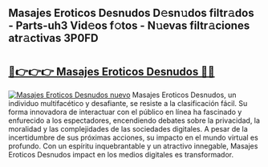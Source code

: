 ## Masajes Eroticos Desnudos D𝚎sn𝚞dos filtr𝚊dos - Parts-uh3 Vid𝚎os f𝚘tos - N𝚞evas filtr𝚊ciones atr𝚊ctivas 3P0FD

# <h2><a href="http://mb6rey.tromn.icu/?c=Masajes+Eroticos+Desnudos">🔗👉👉👉 Masajes Eroticos Desnudos 🔗🔗</a></h2>

[![Masajes Eroticos Desnudos nuevo](https://i.imgur.com/pEAQMta.gif)](http://mb6rey.tromn.icu/?c=Masajes+Eroticos+Desnudos)
Masajes Eroticos Desnudos, un individuo multifacético y desafiante, se resiste a la clasificación fácil. Su forma innovadora de interactuar con el público en línea ha fascinado y enfurecido a los espectadores, encendiendo debates sobre la privacidad, la moralidad y las complejidades de las sociedades digitales. A pesar de la incertidumbre de sus próximas acciones, su impacto en el mundo virtual es profundo. Con un espíritu inquebrantable y un atractivo innegable, Masajes Eroticos Desnudos impact en los medios digitales es transformador.
